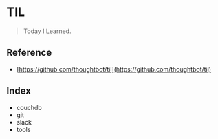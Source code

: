 # TIL

> Today I Learned.

## Reference

- [https://github.com/thoughtbot/til](https://github.com/thoughtbot/til)

## Index

- couchdb
- git
- slack
- tools